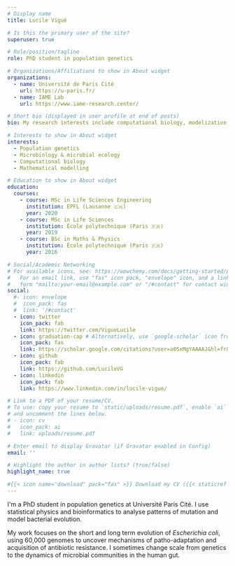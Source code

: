 ```yaml
---
# Display name
title: Lucile Vigué

# Is this the primary user of the site?
superuser: true

# Role/position/tagline
role: PhD student in population genetics

# Organizations/Affiliations to show in About widget
organizations:
  - name: Université de Paris Cité
    url: https://u-paris.fr/
  - name: IAME Lab
    url: https://www.iame-research.center/

# Short bio (displayed in user profile at end of posts)
bio: My research interests include computational biology, modelization, and microbial evolution with a special focus on _E. coli_ population genetics.

# Interests to show in About widget
interests:
  - Population genetics
  - Microbiology & microbial ecology
  - Computational biology
  - Mathematical modelling

# Education to show in About widget
education:
  courses:
    - course: MSc in Life Sciences Engineering
      institution: EPFL (Lausanne 🇨🇭)
      year: 2020
    - course: MSc in Life Sciences
      institution: École polytechnique (Paris 🇫🇷)
      year: 2019
    - course: BSc in Maths & Physics
      institution: École polytechnique (Paris 🇫🇷)
      year: 2016

# Social/Academic Networking
# For available icons, see: https://wowchemy.com/docs/getting-started/page-builder/#icons
#   For an email link, use "fas" icon pack, "envelope" icon, and a link in the
#   form "mailto:your-email@example.com" or "/#contact" for contact widget.
social:
  #- icon: envelope
  #  icon_pack: fas
  #  link: '/#contact'
  - icon: twitter
    icon_pack: fab
    link: https://twitter.com/VigueLucile
  - icon: graduation-cap # Alternatively, use `google-scholar` icon from `ai` icon pack
    icon_pack: fas
    link: https://scholar.google.com/citations?user=a0SxMgYAAAAJ&hl=fr&oi=ao
  - icon: github
    icon_pack: fab
    link: https://github.com/LucileVG
  - icon: linkedin
    icon_pack: fab
    link: https://www.linkedin.com/in/lucile-vigue/

# Link to a PDF of your resume/CV.
# To use: copy your resume to `static/uploads/resume.pdf`, enable `ai` icons in `params.toml`,
# and uncomment the lines below.
# - icon: cv
#   icon_pack: ai
#   link: uploads/resume.pdf

# Enter email to display Gravatar (if Gravatar enabled in Config)
email: ''

# Highlight the author in author lists? (true/false)
highlight_name: true

#{{< icon name="download" pack="fas" >}} Download my CV ({{< staticref "uploads/resume_fr.pdf" "newtab" >}}fr{{< /staticref >}}/{{< staticref "uploads/resume_en.pdf" "newtab" >}}en{{< /staticref >}}).
---
```


I'm a PhD student in population genetics at Université Paris Cité. I use statistical physics and bioinformatics to analyse patterns of mutation and model bacterial evolution.

My work focuses on the short and long term evolution of _Escherichia coli_, using 60,000 genomes to uncover mechanisms of patho-adaptation and acquisition of antibiotic resistance. I sometimes change scale from genetics to the dynamics of microbial communities in the human gut.





